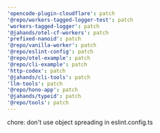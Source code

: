 ```yaml
---
'opencode-plugin-cloudflare': patch
'@repo/workers-tagged-logger-test': patch
'workers-tagged-logger': patch
'@jahands/otel-cf-workers': patch
'prefixed-nanoid': patch
'@repo/vanilla-worker': patch
'@repo/eslint-config': patch
'@repo/otel-example': patch
'@repo/cli-example': patch
'http-codex': patch
'@jahands/cli-tools': patch
'llm-tools': patch
'@repo/hono-app': patch
'@jahands/typeid': patch
'@repo/tools': patch
---
```


chore: don't use object spreading in eslint.config.ts
